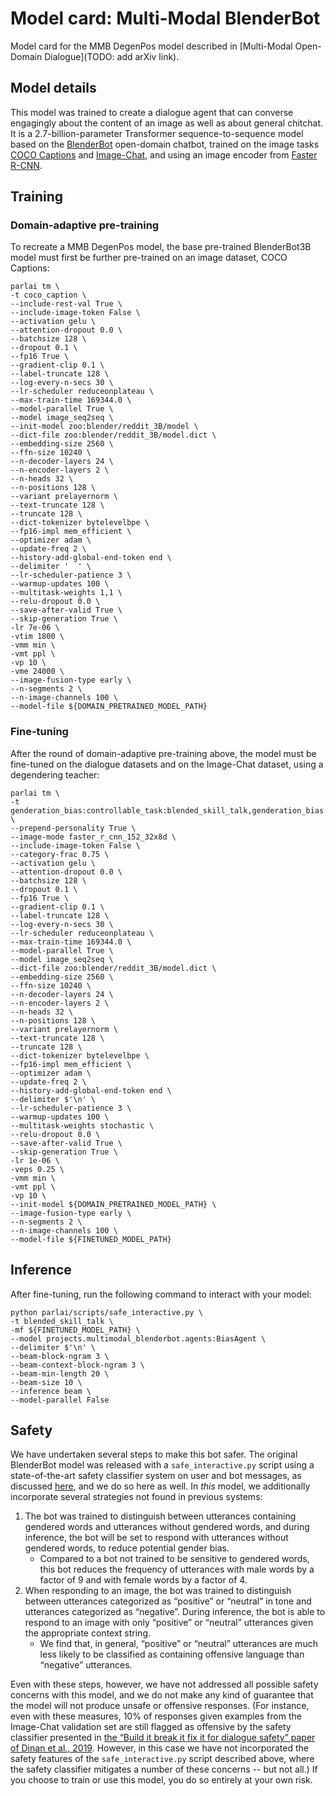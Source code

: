 # Model card: Multi-Modal BlenderBot

Model card for the MMB DegenPos model described in [Multi-Modal Open-Domain Dialogue](TODO: add arXiv link).

## Model details
This model was trained to create a dialogue agent that can converse engagingly about the content of an image as well as about general chitchat. It is a 2.7-billion-parameter Transformer sequence-to-sequence model based on the [BlenderBot](https://ai.facebook.com/blog/state-of-the-art-open-source-chatbot/) open-domain chatbot, trained on the image tasks [COCO Captions](https://cocodataset.org/) and [Image-Chat](https://parl.ai/projects/image_chat/), and using an image encoder from [Faster R-CNN](https://arxiv.org/abs/1506.01497?context=cs).

## Training
### Domain-adaptive pre-training
To recreate a MMB DegenPos model, the base pre-trained BlenderBot3B model must first be further pre-trained on an image dataset, COCO Captions:
```
parlai tm \
-t coco_caption \
--include-rest-val True \
--include-image-token False \
--activation gelu \
--attention-dropout 0.0 \
--batchsize 128 \
--dropout 0.1 \
--fp16 True \
--gradient-clip 0.1 \
--label-truncate 128 \
--log-every-n-secs 30 \
--lr-scheduler reduceonplateau \
--max-train-time 169344.0 \
--model-parallel True \
--model image_seq2seq \
--init-model zoo:blender/reddit_3B/model \
--dict-file zoo:blender/reddit_3B/model.dict \
--embedding-size 2560 \
--ffn-size 10240 \
--n-decoder-layers 24 \
--n-encoder-layers 2 \
--n-heads 32 \
--n-positions 128 \
--variant prelayernorm \
--text-truncate 128 \
--truncate 128 \
--dict-tokenizer bytelevelbpe \
--fp16-impl mem_efficient \
--optimizer adam \
--update-freq 2 \
--history-add-global-end-token end \
--delimiter '  ' \
--lr-scheduler-patience 3 \
--warmup-updates 100 \
--multitask-weights 1,1 \
--relu-dropout 0.0 \
--save-after-valid True \
--skip-generation True \
-lr 7e-06 \
-vtim 1800 \
-vmm min \
-vmt ppl \
-vp 10 \
-vme 24000 \
--image-fusion-type early \
--n-segments 2 \
--n-image-channels 100 \
--model-file ${DOMAIN_PRETRAINED_MODEL_PATH}
```

### Fine-tuning
After the round of domain-adaptive pre-training above, the model must be fine-tuned on the dialogue datasets and on the Image-Chat dataset, using a degendering teacher:
```
parlai tm \
-t genderation_bias:controllable_task:blended_skill_talk,genderation_bias:controllable_task:convai2:normalized,genderation_bias:controllable_task:empathetic_dialogues,genderation_bias:controllable_task:wizard_of_wikipedia,genderation_bias:controllable_task:image_chat:Generation \
--prepend-personality True \
--image-mode faster_r_cnn_152_32x8d \
--include-image-token False \
--category-frac 0.75 \
--activation gelu \
--attention-dropout 0.0 \
--batchsize 128 \
--dropout 0.1 \
--fp16 True \
--gradient-clip 0.1 \
--label-truncate 128 \
--log-every-n-secs 30 \
--lr-scheduler reduceonplateau \
--max-train-time 169344.0 \
--model-parallel True \
--model image_seq2seq \
--dict-file zoo:blender/reddit_3B/model.dict \
--embedding-size 2560 \
--ffn-size 10240 \
--n-decoder-layers 24 \
--n-encoder-layers 2 \
--n-heads 32 \
--n-positions 128 \
--variant prelayernorm \
--text-truncate 128 \
--truncate 128 \
--dict-tokenizer bytelevelbpe \
--fp16-impl mem_efficient \
--optimizer adam \
--update-freq 2 \
--history-add-global-end-token end \
--delimiter $'\n' \
--lr-scheduler-patience 3 \
--warmup-updates 100 \
--multitask-weights stochastic \
--relu-dropout 0.0 \
--save-after-valid True \
--skip-generation True \
-lr 1e-06 \
-veps 0.25 \
-vmm min \
-vmt ppl \
-vp 10 \
--init-model ${DOMAIN_PRETRAINED_MODEL_PATH} \
--image-fusion-type early \
--n-segments 2 \
--n-image-channels 100 \
--model-file ${FINETUNED_MODEL_PATH}
```

## Inference
After fine-tuning, run the following command to interact with your model:
```
python parlai/scripts/safe_interactive.py \
-t blended_skill_talk \
-mf ${FINETUNED_MODEL_PATH} \
--model projects.multimodal_blenderbot.agents:BiasAgent \
--delimiter $'\n' \
--beam-block-ngram 3 \
--beam-context-block-ngram 3 \
--beam-min-length 20 \
--beam-size 10 \
--inference beam \
--model-parallel False
```

## Safety
We have undertaken several steps to make this bot safer. The original BlenderBot model was released with a `safe_interactive.py` script using a state-of-the-art safety classifier system on user and bot messages, as discussed [here](https://parl.ai/projects/recipes/), and we do so here as well. In *this* model, we additionally incorporate several strategies not found in previous systems:

1. The bot was trained to distinguish between utterances containing gendered words and utterances without gendered words, and during inference, the bot will be set to respond with utterances without gendered words, to reduce potential gender bias. 
   - Compared to a bot not trained to be sensitive to gendered words, this bot reduces the frequency of utterances with male words by a factor of 9 and with female words by a factor of 4.
2. When responding to an image, the bot was trained to distinguish between utterances categorized as “positive” or “neutral” in tone and utterances categorized as “negative”. During inference, the bot is able to respond to an image with only “positive” or “neutral” utterances given the appropriate context string.
    - We find that, in general, “positive” or “neutral” utterances are much less likely to be classified as containing offensive language than “negative” utterances.

Even with these steps, however, we have not addressed all possible safety concerns with this model, and we do not make any kind of guarantee that the model will not produce unsafe or offensive responses. (For instance, even with these measures, 10% of responses given examples from the Image-Chat validation set are still flagged as offensive by the safety classifier presented in [the “Build it break it fix it for dialogue safety” paper of Dinan et al., 2019](https://arxiv.org/abs/1908.06083). However, in this case we have not incorporated the safety features of the `safe_interactive.py` script described above, where the safety classifier mitigates a number of these concerns -- but not all.) If you choose to train or use this model, you do so entirely at your own risk.
